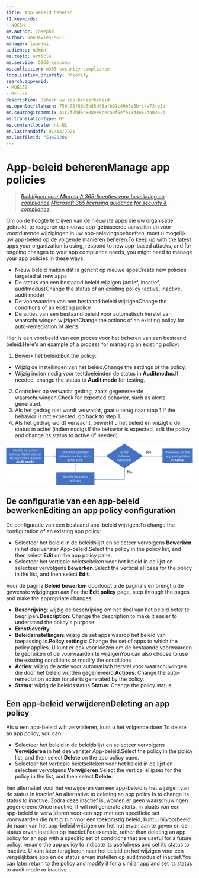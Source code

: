 ```yaml
---
title: App-beleid beheren
f1.keywords:
- NOCSH
ms.author: josephd
author: JoeDavies-MSFT
manager: laurawi
audience: Admin
ms.topic: article
ms.service: O365-seccomp
ms.collection: m365-security-compliance
localization_priority: Priority
search.appverid:
- MOE150
- MET150
description: Beheer uw app-beheerbeleid.
ms.openlocfilehash: 756402f86d6b65d48afb02c49b3e5bfc4e73fe3d
ms.sourcegitcommit: 41c7f7bd5c808ee5ceca0f6efe13d4e67da0262b
ms.translationtype: HT
ms.contentlocale: nl-NL
ms.lasthandoff: 07/14/2021
ms.locfileid: "53420206"
---
```

# <a name="manage-app-policies"></a><span data-ttu-id="58b85-103">App-beleid beheren</span><span class="sxs-lookup"><span data-stu-id="58b85-103">Manage app policies</span></span>

><span data-ttu-id="58b85-104">*[Richtlijnen voor Microsoft 365-licenties voor beveiliging en compliance](https://aka.ms/ComplianceSD).*</span><span class="sxs-lookup"><span data-stu-id="58b85-104">*[Microsoft 365 licensing guidance for security & compliance](https://aka.ms/ComplianceSD).*</span></span>

<span data-ttu-id="58b85-105">Om op de hoogte te blijven van de nieuwste apps die uw organisatie gebruikt, te reageren op nieuwe app-gebaseerde aanvallen en voor voortdurende wijzigingen in uw app-nalevingsbehoeften, moet u mogelijk uw app-beleid op de volgende manieren beheren:</span><span class="sxs-lookup"><span data-stu-id="58b85-105">To keep up with the latest apps your organization is using, respond to new app-based attacks, and for ongoing changes to your app compliance needs, you might need to manage your app policies in these ways:</span></span>

- <span data-ttu-id="58b85-106">Nieuw beleid maken dat is gericht op nieuwe apps</span><span class="sxs-lookup"><span data-stu-id="58b85-106">Create new policies targeted at new apps</span></span>
- <span data-ttu-id="58b85-107">De status van een bestaand beleid wijzigen (actief, inactief, auditmodus)</span><span class="sxs-lookup"><span data-stu-id="58b85-107">Change the status of an existing policy (active, inactive, audit mode)</span></span>
- <span data-ttu-id="58b85-108">De voorwaarden van een bestaand beleid wijzigen</span><span class="sxs-lookup"><span data-stu-id="58b85-108">Change the conditions of an existing policy</span></span>
- <span data-ttu-id="58b85-109">De acties van een bestaand beleid voor automatisch herstel van waarschuwingen wijzigen</span><span class="sxs-lookup"><span data-stu-id="58b85-109">Change the actions of an existing policy for auto-remediation of alerts</span></span>

<span data-ttu-id="58b85-110">Hier is een voorbeeld van een proces voor het beheren van een bestaand beleid:</span><span class="sxs-lookup"><span data-stu-id="58b85-110">Here's an example of a process for managing an existing policy:</span></span>

1. <span data-ttu-id="58b85-111">Bewerk het beleid:</span><span class="sxs-lookup"><span data-stu-id="58b85-111">Edit the policy:</span></span>

  - <span data-ttu-id="58b85-112">Wijzig de instellingen van het beleid.</span><span class="sxs-lookup"><span data-stu-id="58b85-112">Change the settings of the policy.</span></span>
  - <span data-ttu-id="58b85-113">Wijzig indien nodig voor testdoeleinden de status in **Auditmodus**.</span><span class="sxs-lookup"><span data-stu-id="58b85-113">If needed, change the status to **Audit mode** for testing.</span></span>

2. <span data-ttu-id="58b85-114">Controleer op verwacht gedrag, zoals gegenereerde waarschuwingen.</span><span class="sxs-lookup"><span data-stu-id="58b85-114">Check for expected behavior, such as alerts generated.</span></span>
1. <span data-ttu-id="58b85-115">Als het gedrag niet wordt verwacht, gaat u terug naar stap 1.</span><span class="sxs-lookup"><span data-stu-id="58b85-115">If the behavior is not expected, go back to step 1.</span></span>
1. <span data-ttu-id="58b85-116">Als het gedrag wordt verwacht, bewerkt u het beleid en wijzigt u de status in actief (indien nodig).</span><span class="sxs-lookup"><span data-stu-id="58b85-116">If the behavior is expected, edit the policy and change its status to active (if needed).</span></span>

![De werkstroom voor app-beleid beheren](../media/manage-app-protection-governance/mapg-manage-policy-process.png)

## <a name="editing-an-app-policy-configuration"></a><span data-ttu-id="58b85-118">De configuratie van een app-beleid bewerken</span><span class="sxs-lookup"><span data-stu-id="58b85-118">Editing an app policy configuration</span></span>

<span data-ttu-id="58b85-119">De configuratie van een bestaand app-beleid wijzigen:</span><span class="sxs-lookup"><span data-stu-id="58b85-119">To change the configuration of an existing app policy:</span></span>

- <span data-ttu-id="58b85-120">Selecteer het beleid in de beleidslijst en selecteer vervolgens **Bewerken** in het deelvenster App-beleid.</span><span class="sxs-lookup"><span data-stu-id="58b85-120">Select the policy in the policy list, and then select **Edit** on the app policy pane.</span></span>
- <span data-ttu-id="58b85-121">Selecteer het verticale beletselteken voor het beleid in de lijst en selecteer vervolgens **Bewerken**.</span><span class="sxs-lookup"><span data-stu-id="58b85-121">Select the vertical ellipses for the policy in the list, and then select **Edit**.</span></span>

<span data-ttu-id="58b85-122">Voor de pagina **Beleid bewerken** doorloopt u de pagina's en brengt u de gewenste wijzigingen aan:</span><span class="sxs-lookup"><span data-stu-id="58b85-122">For the **Edit policy** page, step through the pages and make the appropriate changes:</span></span>

- <span data-ttu-id="58b85-123">**Beschrijving**: wijzig de beschrijving om het doel van het beleid beter te begrijpen.</span><span class="sxs-lookup"><span data-stu-id="58b85-123">**Description**: Change the description to make it easier to understand the policy's purpose.</span></span>
- <span data-ttu-id="58b85-124">**Ernst**</span><span class="sxs-lookup"><span data-stu-id="58b85-124">**Severity**</span></span>
- <span data-ttu-id="58b85-125">**Beleidsinstellingen**: wijzig de set apps waarop het beleid van toepassing is.</span><span class="sxs-lookup"><span data-stu-id="58b85-125">**Policy settings**: Change the set of apps to which the policy applies.</span></span> <span data-ttu-id="58b85-126">U kunt er ook voor kiezen om de bestaande voorwaarden te gebruiken of de voorwaarden te wijzigen</span><span class="sxs-lookup"><span data-stu-id="58b85-126">You can also choose to use the existing conditions or modify the conditions</span></span>
- <span data-ttu-id="58b85-127">**Acties**: wijzig de actie voor automatisch herstel voor waarschuwingen die door het beleid worden gegenereerd.</span><span class="sxs-lookup"><span data-stu-id="58b85-127">**Actions**: Change the auto-remediation action for alerts generated by the policy.</span></span>
- <span data-ttu-id="58b85-128">**Status**: wijzig de beleidsstatus.</span><span class="sxs-lookup"><span data-stu-id="58b85-128">**Status**: Change the policy status.</span></span>

## <a name="deleting-an-app-policy"></a><span data-ttu-id="58b85-129">Een app-beleid verwijderen</span><span class="sxs-lookup"><span data-stu-id="58b85-129">Deleting an app policy</span></span>

<span data-ttu-id="58b85-130">Als u een app-beleid wilt verwijderen, kunt u het volgende doen:</span><span class="sxs-lookup"><span data-stu-id="58b85-130">To delete an app policy, you can:</span></span>

- <span data-ttu-id="58b85-131">Selecteer het beleid in de beleidslijst en selecteer vervolgens **Verwijderen** in het deelvenster App-beleid.</span><span class="sxs-lookup"><span data-stu-id="58b85-131">Select the policy in the policy list, and then select **Delete** on the app policy pane.</span></span>
- <span data-ttu-id="58b85-132">Selecteer het verticale beletselteken voor het beleid in de lijst en selecteer vervolgens **Verwijderen**.</span><span class="sxs-lookup"><span data-stu-id="58b85-132">Select the vertical ellipses for the policy in the list, and then select **Delete**.</span></span>

<span data-ttu-id="58b85-133">Een alternatief voor het verwijderen van een app-beleid is het wijzigen van de status in inactief.</span><span class="sxs-lookup"><span data-stu-id="58b85-133">An alternative to deleting an app policy is to change its status to inactive.</span></span> <span data-ttu-id="58b85-134">Zodra deze inactief is, worden er geen waarschuwingen gegenereerd.</span><span class="sxs-lookup"><span data-stu-id="58b85-134">Once inactive, it will not generate alerts.</span></span> <span data-ttu-id="58b85-135">In plaats van een app-beleid te verwijderen voor een app met een specifieke set voorwaarden die nuttig zijn voor een toekomstig beleid, kunt u bijvoorbeeld de naam van het app-beleid wijzigen om het nut ervan aan te geven en de status ervan instellen op inactief.</span><span class="sxs-lookup"><span data-stu-id="58b85-135">For example, rather than deleting an app policy for an app with a specific set of conditions that are useful for a future policy, rename the app policy to indicate its usefulness and set its status to inactive.</span></span> <span data-ttu-id="58b85-136">U kunt later terugkeren naar het beleid en het wijzigen voor een vergelijkbare app en de status ervan instellen op auditmodus of inactief.</span><span class="sxs-lookup"><span data-stu-id="58b85-136">You can later return to the policy and modify it for a similar app and set its status to audit mode or inactive.</span></span>
